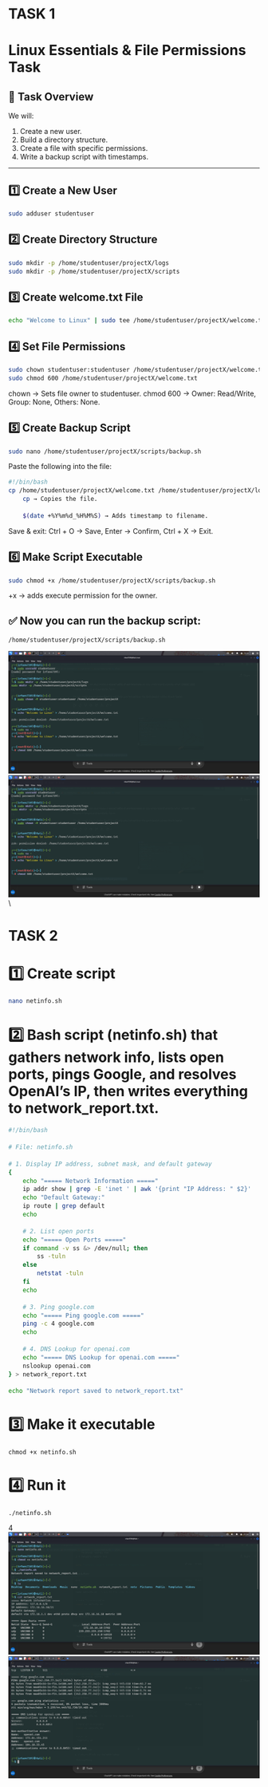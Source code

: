 # TASK 1
# Linux Essentials & File Permissions Task

## 📌 Task Overview
We will:
1. Create a new user.
2. Build a directory structure.
3. Create a file with specific permissions.
4. Write a backup script with timestamps.

---

## 1️⃣ Create a New User
```bash
sudo adduser studentuser
```
## 2️⃣ Create Directory Structure
```bash
sudo mkdir -p /home/studentuser/projectX/logs
sudo mkdir -p /home/studentuser/projectX/scripts
```
## 3️⃣ Create welcome.txt File
```bash
echo "Welcome to Linux" | sudo tee /home/studentuser/projectX/welcome.txt
```
## 4️⃣ Set File Permissions
```bash
sudo chown studentuser:studentuser /home/studentuser/projectX/welcome.txt
sudo chmod 600 /home/studentuser/projectX/welcome.txt
```
chown → Sets file owner to studentuser.
chmod 600 → Owner: Read/Write, Group: None, Others: None.

## 5️⃣ Create Backup Script
```bash
sudo nano /home/studentuser/projectX/scripts/backup.sh
```
Paste the following into the file:
```bash
#!/bin/bash
cp /home/studentuser/projectX/welcome.txt /home/studentuser/projectX/logs/welcome_$(date +%Y%m%d_%H%M%S).txt
    cp → Copies the file.

    $(date +%Y%m%d_%H%M%S) → Adds timestamp to filename.
```
Save & exit:
Ctrl + O → Save, Enter → Confirm, Ctrl + X → Exit.
## 6️⃣ Make Script Executable
```bash
sudo chmod +x /home/studentuser/projectX/scripts/backup.sh
```
+x → adds execute permission for the owner.
## ✅ Now you can run the backup script:
```bash
/home/studentuser/projectX/scripts/backup.sh
```

![](https://github.com/Mohamedirfan4739/Poc-2/blob/02b9f0b56c90e675283aaf4a985a7eaf62ffe0ec/Screenshot_2025-08-02_19_33_10.png)
![](https://github.com/Mohamedirfan4739/Poc-2/blob/02b9f0b56c90e675283aaf4a985a7eaf62ffe0ec/Screenshot_2025-08-02_19_33_10.png)\

# TASK 2


# 1️⃣ Create script
```bash
nano netinfo.sh
```
# 2️⃣  Bash script (netinfo.sh) that gathers network info, lists open ports, pings Google, and resolves OpenAI’s IP, then writes everything to network_report.txt.
```bash
#!/bin/bash

# File: netinfo.sh

# 1. Display IP address, subnet mask, and default gateway
{
    echo "===== Network Information ====="
    ip addr show | grep -E 'inet ' | awk '{print "IP Address: " $2}'
    echo "Default Gateway:"
    ip route | grep default
    echo

    # 2. List open ports
    echo "===== Open Ports ====="
    if command -v ss &> /dev/null; then
        ss -tuln
    else
        netstat -tuln
    fi
    echo

    # 3. Ping google.com
    echo "===== Ping google.com ====="
    ping -c 4 google.com
    echo

    # 4. DNS Lookup for openai.com
    echo "===== DNS Lookup for openai.com ====="
    nslookup openai.com
} > network_report.txt

echo "Network report saved to network_report.txt"
```
# 3️⃣ Make it executable
```
chmod +x netinfo.sh
```
# 4️⃣ Run it
```
./netinfo.sh
```
4️![](https://github.com/Mohamedirfan4739/Poc-2/blob/29a6591c7c6da14f7f24e1a7f10d482143647479/Screenshot_2025-08-02_20_54_37.png)
![](https://github.com/Mohamedirfan4739/Poc-2/blob/50dac2e444241353ddc0aefb7b0f12013a5e3785/Screenshot_2025-08-02_20_54_51.png)

